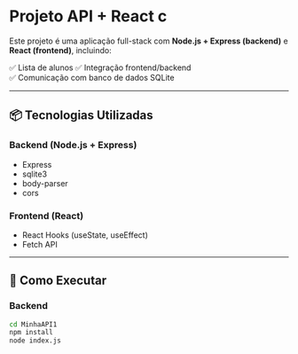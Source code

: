 # Projeto API + React c

Este projeto é uma aplicação full-stack com **Node.js + Express (backend)** e **React (frontend)**, incluindo:
 
✅ Lista de alunos 
✅ Integração frontend/backend  
✅ Comunicação com banco de dados SQLite

---

## 📦 Tecnologias Utilizadas

### Backend (Node.js + Express)
- Express
- sqlite3
- body-parser
- cors

### Frontend (React)
- React Hooks (useState, useEffect)
- Fetch API

---

## 🚀 Como Executar

### Backend

```bash
cd MinhaAPI1
npm install
node index.js
